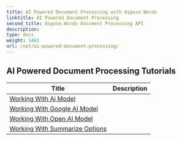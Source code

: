 ```yaml
---
title: AI Powered Document Processing with Aspose.Words
linktitle: AI Powered Document Processing
second_title: Aspose.Words Document Processing API
description: 
type: docs
weight: 1461
url: /net/ai-powered-document-processing/
---
```



 ## AI Powered Document Processing Tutorials
| Title | Description |
| --- | --- |
| [Working With Ai Model](./working-with-ai-model/) |  |
| [Working With Google AI Model](./working-with-google-ai-model/) |  |
| [Working With Open AI Model](./working-with-open-ai-model/) |  |
| [Working With Summarize Options](./working-with-summarize-options/) |  |